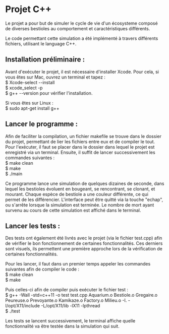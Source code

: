 # Projet C++
Le projet a pour but de simuler le cycle de vie d'un écosysteme composé de diverses bestioles au comportement et caractéristiques  différents.

Le code permettant cette simulation a été implémenté à travers différents fichiers, utilisant le language C++.

## Installation préliminaire :
Avant d'exécuter le projet, il est nécessaire d'installer Xcode. 
Pour cela, si vous êtes sur Mac, ouvrez un terminal et tapez :  
$ Xcode-select --install  
$ xcode_select -p  
$ g++ --version pour vérifier l'installation.  

Si vous êtes sur Linux :  
$ sudo apt-get install g++  

## Lancer le programme :
Afin de faciliter la compilation, un fichier makefile se trouve dans le dossier du projet, permettant de lier les fichiers entre eux et de compiler le tout.
Pour l'exécuter, il faut se placer dans le dossier dans lequel le projet est enregistré via un terminal.
Ensuite, il suffit de lancer successivement les commandes suivantes :  
$ make clean  
$ make  
$ ./main  

Ce programme lance une simulation de quelques dizaines de seconde, dans lequel les bestioles évoluent en bougeant, se rencontrant, se clonant, et mourant.
Chaque espèce de bestiole a une couleur différente, ce qui permet de les différencier.
L'interface peut être quitté via la touche "echap", ou s'arrête lorsque la simulation est terminée.
Le nombre de mort ayant survenu au cours de cette simulation est affiché dans le terminal.

## Lancer les tests :
Des tests ont également été livrés avec le projet (via le fichier test.cpp) afin de vérifier le bon fonctionnement de certaines fonctionnalités.
Ces derniers sont visuels, ils permettent une première approche lors de la vérification de certaines fonctionnalités.

Pour les lancer, il faut dans un premier temps appeler les commandes suivantes afin de compiler le code :  
$ make clean  
$ make  

Puis celles-ci afin de compiler puis exécuter le fichier test :  
$ g++ -Wall -std=c++11 -o test test.cpp Aquarium.o Bestiole.o Gregaire.o Peureuse.o Prevoyante.o Kamikaze.o Factory.o Milieu.o -I. -I/opt/X11/include -L/opt/X11/lib -lX11 -lpthread  
$ ./test  

Les tests se lancent successivement, le terminal affiche quelle fonctionnalité va être testée dans la simulation qui suit.